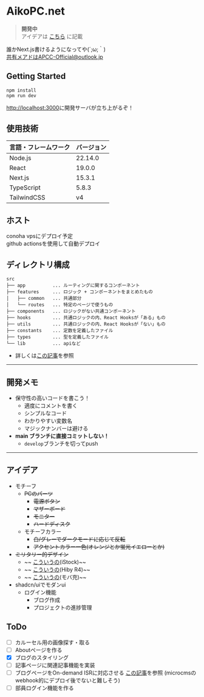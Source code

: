 # AikoPC.net

> **開発中**  
> アイデアは [こちら](#アイデア) に記載

誰かNext.js書けるようになってや(´;ω;｀)  
共有メアドはAPCC-Official@outlook.jp


## Getting Started
```shell
npm install
npm run dev
```
<http://localhost:3000>に開発サーバが立ち上がるぞ！

## 使用技術
| 言語・フレームワーク        | バージョン   |
|-------------------|---------|
| Node.js           | 22.14.0 |
| React             | 19.0.0  |
| Next.js           | 15.3.1  |
| TypeScript        | 5.8.3   |
| TailwindCSS       | v4      |

## ホスト
conoha vpsにデプロイ予定  
github actionsを使用して自動デプロイ

## ディレクトリ構成
```
src
├── app          ... ルーティングに関するコンポーネント
├── features     ... ロジック + コンポーネントをまとめたもの
│   ├── common   ... 共通部分
│   └── routes   ... 特定のページで使うもの
├── components   ... ロジックがない共通コンポーネント
├── hooks        ... 共通ロジックの内、React Hooksが「ある」もの
├── utils        ... 共通ロジックの内、React Hooksが「ない」もの
├── constants    ... 定数を定義したファイル
├── types        ... 型を定義したファイル
└── lib          ... apiなど
```
 - 詳しくは[この記事](https://qiita.com/miumi/items/359b8a77bbb6f9666950)を参照

---

## 開発メモ
* 保守性の高いコードを書こう！
  * 適度にコメントを書く
  * シンプルなコード
  * わかりやすい変数名
  * マジックナンバーは避ける
* **main ブランチに直接コミットしない！**
  * `develop`ブランチを切ってpush
---

## アイデア
* モチーフ
  * ~~PCのパーツ~~
    * ~~電源ボタン~~
    * ~~マザーボード~~
    * ~~モニター~~
    * ~~ハードディスク~~
  * モチーフカラー
    * ~~白/グレーでダークモードに応じて反転~~
    * ~~アクセントカラー一色(オレンジとか蛍光イエローとか)~~
* ~~ミリタリー的デザイン~~
  * ~~ [こういうの](https://www.istockphoto.com/jp/%E3%82%A4%E3%83%A9%E3%82%B9%E3%83%88/%E3%82%B5%E3%82%A4%E3%83%90%E3%83%BC%E3%83%91%E3%83%B3%E3%82%AF)(iStock)~~
  * ~~ [こういうの](images/img.png)(Hiby R4)~~
  * ~~ [こういうの](images/img_1.png)(モバ充)~~
* shadcn/uiでモダンui
  * ログイン機能
    * ブログ作成
    * プロジェクトの進捗管理

## ToDo
+ [ ] カルーセル用の画像探す・取る
+ [ ] Aboutページを作る
+ [x] ブログのスタイリング
+ [ ] 記事ページに関連記事機能を実装
+ [ ] ブログページをOn-demand ISRに対応させる [この記事](https://blog.microcms.io/on-demand-isr/)を参照 (microcmsのwebhook的にデプロイ後でないと難しそう)
+ [ ] 部員ログイン機能を作る

